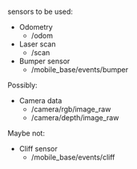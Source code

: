 sensors to be used:
 - Odometry
    * /odom
- Laser scan
    * /scan
- Bumper sensor
    * /mobile_base/events/bumper


Possibly:
- Camera data
    * /camera/rgb/image_raw
    * /camera/depth/image_raw

Maybe not:
- Cliff sensor
    * /mobile_base/events/cliff